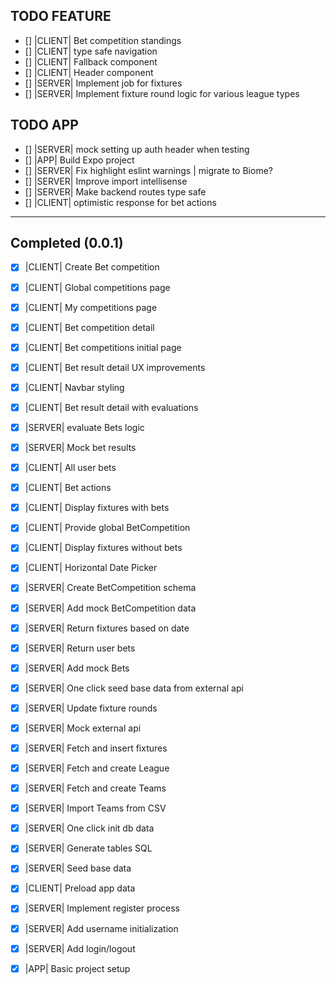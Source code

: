 ## TODO FEATURE

- [] |CLIENT| Bet competition standings
- [] |CLIENT| type safe navigation
- [] |CLIENT| Fallback component
- [] |CLIENT| Header component
- [] |SERVER| Implement job for fixtures
- [] |SERVER| Implement fixture round logic for various league types

## TODO APP

- [] |SERVER| mock setting up auth header when testing
- [] |APP| Build Expo project
- [] |SERVER| Fix highlight eslint warnings | migrate to Biome?
- [] |SERVER| Improve import intellisense
- [] |SERVER| Make backend routes type safe
- [] |CLIENT| optimistic response for bet actions


------------------------------------------------------------------------------------


## Completed (0.0.1)

- [x] |CLIENT| Create Bet competition
- [x] |CLIENT| Global competitions page
- [x] |CLIENT| My competitions page
- [x] |CLIENT| Bet competition detail

- [x] |CLIENT| Bet competitions initial page

- [x] |CLIENT| Bet result detail UX improvements
- [x] |CLIENT| Navbar styling

- [x] |CLIENT| Bet result detail with evaluations

- [x] |SERVER| evaluate Bets logic
- [x] |SERVER| Mock bet results

- [x] |CLIENT| All user bets

- [x] |CLIENT| Bet actions

- [x] |CLIENT| Display fixtures with bets
- [x] |CLIENT| Provide global BetCompetition

- [x] |CLIENT| Display fixtures without bets

- [x] |CLIENT| Horizontal Date Picker

- [x] |SERVER| Create BetCompetition schema
- [x] |SERVER| Add mock BetCompetition data
- [x] |SERVER| Return fixtures based on date
- [x] |SERVER| Return user bets
- [x] |SERVER| Add mock Bets
- [x] |SERVER| One click seed base data from external api
- [x] |SERVER| Update fixture rounds
- [x] |SERVER| Mock external api
- [x] |SERVER| Fetch and insert fixtures
- [x] |SERVER| Fetch and create League
- [x] |SERVER| Fetch and create Teams
- [x] |SERVER| Import Teams from CSV
- [x] |SERVER| One click init db data
- [x] |SERVER| Generate tables SQL
- [x] |SERVER| Seed base data
- [x] |CLIENT| Preload app data
- [x] |SERVER| Implement register process
- [x] |SERVER| Add username initialization
- [x] |SERVER| Add login/logout
- [x] |APP| Basic project setup
